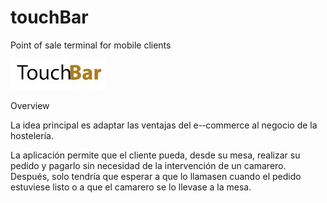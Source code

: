 # touchBar
Point of sale terminal for mobile clients

![TouchApp](https://github.com/osmaroi/touchBar/blob/master/logo.png?raw=true)

Overview

La idea principal es adaptar las ventajas del e-­‐commerce al negocio de la hostelería.

La aplicación permite que el cliente pueda, desde su mesa, realizar su pedido y pagarlo sin necesidad de la intervención de un camarero. Después, solo tendría que esperar a que lo llamasen cuando el pedido estuviese listo o a que el camarero se lo llevase a la mesa.
